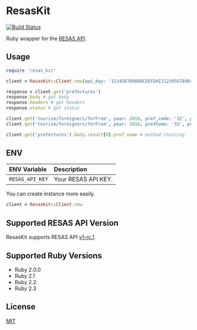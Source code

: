 # ResasKit

[![Build Status](https://travis-ci.org/emsk/resas_kit.svg?branch=master)](https://travis-ci.org/emsk/resas_kit)

Ruby wrapper for the [RESAS API](https://opendata.resas-portal.go.jp).

## Usage

```ruby
require 'resas_kit'

client = ResasKit::Client.new(api_key: '1234567890ABCDEFGHIJ1234567890abcdefghij')

response = client.get('prefectures')
response.body # get body
response.headers # get headers
response.status # get status

client.get('tourism/foreigners/forFrom', year: 2016, pref_code: '32', purpose: 2, add_area: '31,33') # underscored key
client.get('tourism/foreigners/forFrom', year: 2016, prefCode: '32', purpose: 2, addArea: '31,33') # camelized key

client.get('prefectures').body.result[0].pref_name # method chaining
```

## ENV

| ENV Variable | Description |
| :----------- | :---------- |
| `RESAS_API_KEY` | Your RESAS API KEY. |

You can create instance more easily.

```ruby
client = ResasKit::Client.new
```

## Supported RESAS API Version

ResasKit supports RESAS API [v1-rc.1](https://opendata.resas-portal.go.jp/docs/api/v1-rc.1/index.html).

## Supported Ruby Versions

* Ruby 2.0.0
* Ruby 2.1
* Ruby 2.2
* Ruby 2.3

## License

[MIT](LICENSE.txt)
